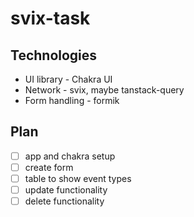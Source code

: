 # svix-task

## Technologies

- UI library - Chakra UI
- Network - svix, maybe tanstack-query
- Form handling - formik

## Plan

- [ ] app and chakra setup
- [ ] create form
- [ ] table to show event types
- [ ] update functionality
- [ ] delete functionality

